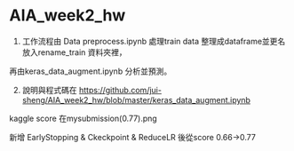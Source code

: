 # AIA_week2_hw

1. 工作流程由 Data preprocess.ipynb 處理train data 整理成dataframe並更名放入rename_train 資料夾裡，

  再由keras_data_augment.ipynb 分析並預測。

2. 說明與程式碼在 https://github.com/jui-sheng/AIA_week2_hw/blob/master/keras_data_augment.ipynb

  kaggle score 在mysubmission(0.77).png

  新增 EarlyStopping & Ckeckpoint & ReduceLR 後從score 0.66->0.77




